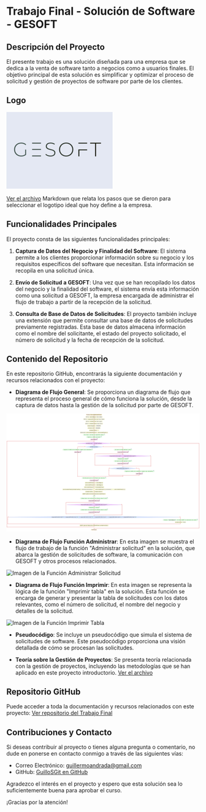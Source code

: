 # Trabajo Final - Solución de Software - GESOFT

## Descripción del Proyecto

El presente trabajo es una solución diseñada para una empresa que se dedica a la venta de software tanto a negocios como a usuarios finales. El objetivo principal de esta solución es simplificar y optimizar el proceso de solicitud y gestión de proyectos de software por parte de los clientes.

## Logo

![Logo GESOFT con fondo gris](./assets/LogoGESOFT.png)

[Ver el archivo](./documentation/Selección%20del%20logo.md) Markdown que relata los pasos que se dieron para seleccionar el logotipo ideal que hoy define a la empresa.

## Funcionalidades Principales

El proyecto consta de las siguientes funcionalidades principales:

1. **Captura de Datos del Negocio y Finalidad del Software**: El sistema permite a los clientes proporcionar información sobre su negocio y los requisitos específicos del software que necesitan. Esta información se recopila en una solicitud única.

2. **Envío de Solicitud a GESOFT**: Una vez que se han recopilado los datos del negocio y la finalidad del software, el sistema envía esta información como una solicitud a GESOFT, la empresa encargada de administrar el flujo de trabajo a partir de la recepción de la solicitud.

3. **Consulta de Base de Datos de Solicitudes**: El proyecto también incluye una extensión que permite consultar una base de datos de solicitudes previamente registradas. Esta base de datos almacena información como el nombre del solicitante, el estado del proyecto solicitado, el número de solicitud y la fecha de recepción de la solicitud.

## Contenido del Repositorio

En este repositorio GitHub, encontrarás la siguiente documentación y recursos relacionados con el proyecto:

- **Diagrama de Flujo General**: Se proporciona un diagrama de flujo que representa el proceso general de cómo funciona la solución, desde la captura de datos hasta la gestión de la solicitud por parte de GESOFT.

![Imagen del Pseudocódigo general de la aplicación](./assets/SolucionEmpresaSoftware.png)

- **Diagrama de Flujo Función Administrar**: En esta imagen se muestra el flujo de trabajo de la función "Administrar solicitud" en la solución, que abarca la gestión de solicitudes de software, la comunicación con GESOFT y otros procesos relacionados.

![Imagen de la Función Administrar Solicitud](./assets/SolucionEmpresaSoftware%20-%20Función%20Administrar%20Sol.png)

- **Diagrama de Flujo Función Imprimir**: En esta imagen se representa la lógica de la función "Imprimir tabla" en la solución. Esta función se encarga de generar y presentar la tabla de solicitudes con los datos relevantes, como el número de solicitud, el nombre del negocio y detalles de la solicitud.

![Imagen de la Función Imprimir Tabla](./assets/SolucionEmpresaSoftware%20-%20Función%20Imprimir.png)

- **Pseudocódigo**: Se incluye un pseudocódigo que simula el sistema de solicitudes de software. Este pseudocódigo proporciona una visión detallada de cómo se procesan las solicitudes.

- **Teoría sobre la Gestión de Proyectos**: Se presenta teoría relacionada con la gestión de proyectos, incluyendo las metodologías que se han aplicado en este proyecto introductorio. [Ver el archivo](./documentation/Teoría%20sobre%20la%20Gestión.md)

## Repositorio GitHub

Puede acceder a toda la documentación y recursos relacionados con este proyecto: [Ver repositorio del Trabajo Final](https://github.com/GuilloSGit/TPFinalFullcoders)

## Contribuciones y Contacto

Si deseas contribuir al proyecto o tienes alguna pregunta o comentario, no dude en ponerse en contacto conmigo a través de las siguientes vías:

- Correo Electrónico: [guillermoandrada@gmail.com](mailto:guillermoandrada@gmail.com)
- GitHub: [GuilloSGit en GitHub](https://github.com/GuilloSGit)

Agradezco el interés en el proyecto y espero que esta solución sea lo suficientemente buena para aprobar el curso.

¡Gracias por la atención!
